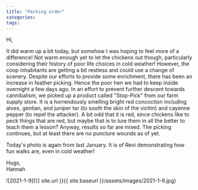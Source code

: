 ```yaml
---
title: "Pecking order"
categories:
tags:
---
```


Hi,

It did warm up a bit today, but somehow I was hoping to feel more of a difference! Not warm enough yet to let the chickens out though, particularly considering their history of poor life choices in cold weather! However, the coop inhabitants are getting a bit restless and could use a change of scenery. Despite our efforts to provide some enrichment, there has been an increase in feather picking. Hence the poor hen we had to keep inside overnight a few days ago. In an effort to prevent further descent towards cannibalism, we picked up a product called "Stop-Pick" from our farm supply store. It is a horrendously smelling bright red concoction including aloes, gentian, and juniper tar (to sooth the skin of the victim) and cayenne pepper (to repel the attacker). A bit odd that it is red, since chickens like to peck things that are red, but maybe that is to lure them in all the better to teach them a lesson? Anyway, results so far are mixed. The picking continues, but at least there are no puncture wounds as of yet.

Today's photo is again from last January. It is of Revi demonstrating how fun walks are, even in cold weather!

Hugs,<br />
Hannah

![2021-1-9]({{ site.url }}{{ site.baseurl }}/assets/images/2021-1-9.jpg)